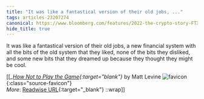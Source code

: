 ```yaml
---
title: "It was like a fantastical version of their old jobs, ..."
tags: articles-23207274
canonical: https://www.bloomberg.com/features/2022-the-crypto-story-FTX-collapse-matt-levine/
hide_title: true
---
```


It was like a fantastical version of their old jobs, a new financial system with all the bits of the old system that they liked, none of the bits they disliked, and some new bits that they dreamed up because they thought they might be cool.


[[<cite>_[How Not to Play the Game](https://www.bloomberg.com/features/2022-the-crypto-story-FTX-collapse-matt-levine/){:target="_blank"}_</cite> by Matt Levine ![favicon](https://s2.googleusercontent.com/s2/favicons?domain=www.bloomberg.com){:class="source-favicon"}<br>
_More_: [Readwise URL](https://readwise.io/open/454988868){:target="_blank"}
::wrap]]